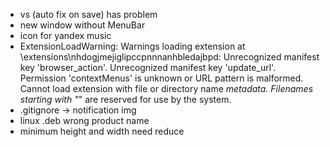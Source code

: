 - vs (auto fix on save) has problem
- new window without MenuBar
- icon for yandex music
- ExtensionLoadWarning: Warnings loading extension at \extensions\nhdogjmejiglipccpnnnanhbledajbpd: Unrecognized manifest key 'browser_action'. Unrecognized manifest key 'update_url'. Permission 'contextMenus' is unknown or URL pattern is malformed. Cannot load extension with file or directory name _metadata. Filenames starting with "_" are reserved for use by the system.
- .gitignore -> notification img
- linux .deb wrong product name
- minimum height and width need reduce

